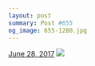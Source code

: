 ```yaml
---
layout: post
summary: Post #655
og_image: 655-1280.jpg
---
```


<p>
  <time><a href="/655">June 28, 2017</a></time>
  <a href="/655"><img src="{{ site.assets_url }}/655-640.jpg" srcset="{{ site.assets_url }}/655-320.jpg 320w, {{ site.assets_url }}/655-640.jpg 640w, {{ site.assets_url }}/655-960.jpg 960w, {{ site.assets_url }}/655-1280.jpg 1280w" sizes="(min-width: 700px) 50vw, calc(100vw - 2rem)" /></a>
</p>
